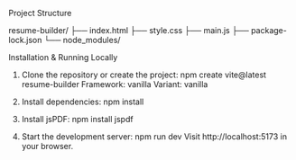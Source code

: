 Project Structure

resume-builder/
├── index.html
├── style.css
├── main.js
├── package-lock.json
└── node_modules/

Installation & Running Locally

1. Clone the repository or create the project:
   npm create vite@latest resume-builder
   Framework: vanilla
   Variant: vanilla

2. Install dependencies:
   npm install

3. Install jsPDF:
   npm install jspdf

4. Start the development server:
   npm run dev
   Visit http://localhost:5173 in your browser.
